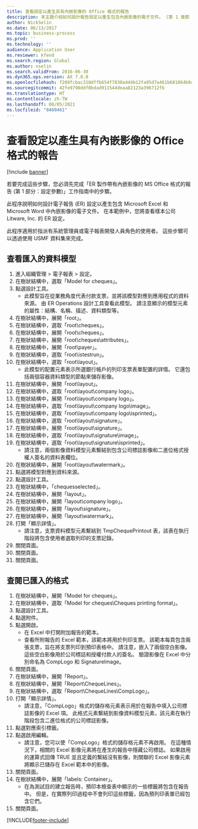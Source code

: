 ```yaml
---
title: 查看設定以產生具有內嵌影像的 Office 格式的報告
description: 本主題介紹如何設計報告設定以產生包含內嵌影像的電子文件。 (第 1 章節 - 設定參數)。
author: NickSelin
ms.date: 06/13/2017
ms.topic: business-process
ms.prod: ''
ms.technology: ''
audience: Application User
ms.reviewer: kfend
ms.search.region: Global
ms.author: nselin
ms.search.validFrom: 2016-06-30
ms.dyn365.ops.version: AX 7.0.0
ms.openlocfilehash: f209fcbac310dffb654f7830a4d4b12fa95d7a461b681864b8c9b547f4a4986c
ms.sourcegitcommit: 42fe9790ddf0bdad911544deaa82123a396712fb
ms.translationtype: HT
ms.contentlocale: zh-TW
ms.lasthandoff: 08/05/2021
ms.locfileid: "8460461"
---
```

# <a name="review-configurations-to-generate-reports-in-office-format-that-have-embedded-images"></a>查看設定以產生具有內嵌影像的 Office 格式的報告

[!include [banner](../../includes/banner.md)]

若要完成這些步驟，您必須先完成「ER 製作帶有內嵌影像的 MS Office 格式的報告 (第 1 部分：設定參數)」工作指南中的步驟。

此程序說明如何設計電子報告 (ER) 設定以產生包含 Microsoft Excel 和 Microsoft Word 中內嵌影像的電子文件。 在本範例中，您將查看樣本公司 Litware, Inc. 的 ER 設定。 

此程序適用於指派有系統管理員或電子報表開發人員角色的使用者。 這些步驟可以透過使用 USMF 資料集來完成。


## <a name="review-the-imported-data-model"></a>查看匯入的資料模型
1. 進入組織管理 > 電子報表 > 設定。
2. 在樹狀結構中，選取「Model for cheques」。
3. 點選設計工具。
    * 此模型旨在從業務角度代表付款支票，並將該模型對應到應用程式的資料來源。 由 ER Operations 設計工具查看此模型。 請注意顯示的模型元素的屬性：結構、名稱、描述、資料類型等。   
4. 在樹狀結構中，展開「root」。
5. 在樹狀結構中，選取「root\cheques」。
6. 在樹狀結構中，展開「root\cheques」。
7. 在樹狀結構中，展開「root\cheques\attributes」。
8. 在樹狀結構中，展開「root\payer」。
9. 在樹狀結構中，選取「root\istestrun」。
10. 在樹狀結構中，選取「root\layout」。
    * 此模型的配置元素表示所選銀行帳戶的列印支票表單配置的詳情。 它還包括兩個容器資料類型的節點來儲存影像。   
11. 在樹狀結構中，展開「root\layout」。
12. 在樹狀結構中，選取「root\layout\company logo」。
13. 在樹狀結構中，展開「root\layout\company logo」。
14. 在樹狀結構中，選取「root\layout\company logo\image」。
15. 在樹狀結構中，選取「root\layout\company logo\isprinted」。
16. 在樹狀結構中，選取「root\layout\signature」。
17. 在樹狀結構中，展開「root\layout\signature」。
18. 在樹狀結構中，選取「root\layout\signature\image」。
19. 在樹狀結構中，選取「root\layout\signature\isprinted」。
    * 請注意，兩個影像資料模型元素繫結到包含公司標誌影像和二進位格式授權人簽名的資料表欄位。  
20. 在樹狀結構中，展開「root\layout\watermark」。
21. 點選將模型對應到資料來源。
22. 點選設計工具。
23. 在樹狀結構中，「chequesselected」。
24. 在樹狀結構中，展開「layout」。
25. 在樹狀結構中，展開「layout\company logo」。
26. 在樹狀結構中，展開「layout\signature」。
27. 在樹狀結構中，展開「layout\watermark」。
28. 打開「顯示詳情」。
    * 請注意，支票資料模型元素繫結到 TmpChequePrintout 表，該表在執行階段將包含使用者選取列印的支票記錄。   
29. 關閉頁面。
30. 關閉頁面。
31. 關閉頁面。

## <a name="review-the-imported-format"></a>查閱已匯入的格式
1. 在樹狀結構中，展開「Model for cheques」。
2. 在樹狀結構中，選取「Model for cheques\Cheques printing format」。
3. 點選設計工具。
4. 點選附件。
5. 點選開啟。
    * 在 Excel 中打開附加報告的範本。  
    * 查看所附報告的 Excel 範本，該範本將用於列印支票。 該範本每頁包含兩張支票，旨在將支票列印到預印表格中。 請注意，嵌入了兩個空白影像。 這些空白影像用於公司標誌和授權付款人的簽名。 驗證影像在 Excel 中分別命名為 CompLogo 和 SignatureImage。   
6. 關閉頁面。
7. 在樹狀結構中，展開「Report」。
8. 在樹狀結構中，展開「Report\ChequeLines」。
9. 在樹狀結構中，選取「Report\ChequeLines\CompLogo」。
10. 打開「顯示詳情」。
    * 請注意，「CompLogo」格式的儲存格元素表示用於在報告中填入公司標誌影像的 Excel 項。 此格式元素繫結到影像資料模型元素，該元素在執行階段包含二進位格式的公司標誌影像。   
11. 點選對應索引標籤。
12. 點選啟用編輯。
    * 請注意，您可以使「CompLogo」格式的儲存格元素不再啟用。 在這種情況下，相關的 Excel 影像元素將在產生的報告中隱藏公司標誌。 如果啟用的運算式回傳 TRUE 並且定義的繫結沒有影像，則關聯的 Excel 影像元素將顯示已儲存在 Excel 範本中的影像。   
13. 關閉頁面。
14. 在樹狀結構中，展開「labels: Container」。
    * 在為測試目的建立報告時，預印本檢查表中顯示的一些標籤將包含在報告中。 但是，在實際列印過程中不會列印這些標籤，因為預列印表單已經包含它們。  
15. 關閉頁面。



[!INCLUDE[footer-include](../../../../includes/footer-banner.md)]